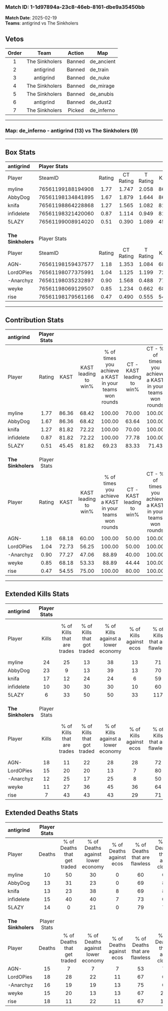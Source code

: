 ### Match ID: 1-1d97894a-23c8-46eb-8161-dbe9a35450bb  
**Match Date**: 2025-02-19  
**Teams**: antigrind vs The Sinkholers  

## Vetos  

| Order | Team | Action | Map |
| :---: | :--: | :----: | --- |
| 1 | The Sinkholers | Banned | de_ancient |
| 2 | antigrind | Banned | de_train |
| 3 | antigrind | Banned | de_nuke |
| 4 | The Sinkholers | Banned | de_mirage |
| 5 | The Sinkholers | Banned | de_anubis |
| 6 | antigrind | Banned | de_dust2 |
| 7 | The Sinkholers | Picked | de_inferno |

---  

### **Map**: de_inferno - antigrind (13) vs The Sinkholers (9)  
---  

## Box Stats  

| **antigrind**      | Player Stats      |        |           |          |       |       |       |         |        |      |     |
| :- | :- | :-: | :-: | :-: | :-: | :-: | :-: | :-: | :-: | :-: | :-: |
| Player             | SteamID           | Rating | CT Rating | T Rating | KAST  |  ADR  | Kills | Assists | Deaths | K/D  | HS% |
| myline             | 76561199188194908 |  1.77  |   1.747   |  2.058   | 86.36 | 110.2 |  24   |    5    |   10   | 2.40 | 54  |
| AbbyDog            | 76561198134841895 |  1.67  |   1.879   |  1.644   | 86.36 | 113.0 |  23   |    7    |   13   | 1.77 | 60  |
| knifa              | 76561198864228868 |  1.27  |   1.565   |  1.082   | 81.82 | 77.1  |  17   |    3    |   13   | 1.31 | 29  |
| infidelete         | 76561198321420060 |  0.87  |   1.114   |  0.949   | 81.82 | 50.6  |  10   |    5    |   15   | 0.67 | 50  |
| 5LAZY              | 76561199008914020 |  0.51  |   0.390   |  1.089   | 45.45 | 57.1  |   6   |    9    |   14   | 0.43 | 66  |
|                    |                   |        |           |          |       |       |       |         |        |      |     |
|                    |                   |        |           |          |       |       |       |         |        |      |     |
|                    |                   |        |           |          |       |       |       |         |        |      |     |
| **The Sinkholers** | Player Stats      |        |           |          |       |       |       |         |        |      |     |
| Player             | SteamID           | Rating | CT Rating | T Rating | KAST  |  ADR  | Kills | Assists | Deaths | K/D  | HS% |
| AGN-               | 76561198159437577 |  1.18  |   1.353   |  1.084   | 68.18 | 85.8  |  18   |    1    |   15   | 1.20 | 55  |
| LordOPies          | 76561198077375991 |  1.04  |   1.125   |  1.199   | 72.73 | 83.3  |  15   |    7    |   18   | 0.83 | 40  |
| -Anarchyz          | 76561198035232897 |  0.90  |   1.568   |  0.488   | 77.27 | 51.1  |  12   |    7    |   16   | 0.75 | 50  |
| weyke              | 76561198069129507 |  0.85  |   1.234   |  0.662   | 68.18 | 62.2  |  11   |    5    |   15   | 0.73 | 63  |
| rise               | 76561198179561166 |  0.47  |   0.490   |  0.555   | 54.55 | 45.9  |   7   |    6    |   18   | 0.39 | 42  |
---  

## Contribution Stats  

| **antigrind**      | Player Stats |       |                      |                                                        |                           |                                                             |                          |                                                            |
| :- | :-: | :-: | :-: | :-: | :-: | :-: | :-: | :-: |
| Player             |    Rating    | KAST  | KAST leading to win% | % of times you achieve a KAST in your teams won rounds | CT - KAST leading to win% | CT - % of times you achieve a KAST in your teams won rounds | T - KAST leading to win% | T - % of times you achieve a KAST in your teams won rounds |
| myline             |     1.77     | 86.36 |        68.42         |                         100.00                         |           70.00           |                           100.00                            |          66.67           |                           100.00                           |
| AbbyDog            |     1.67     | 86.36 |        68.42         |                         100.00                         |           63.64           |                           100.00                            |          75.00           |                           100.00                           |
| knifa              |     1.27     | 81.82 |        72.22         |                         100.00                         |           70.00           |                           100.00                            |          75.00           |                           100.00                           |
| infidelete         |     0.87     | 81.82 |        72.22         |                         100.00                         |           77.78           |                           100.00                            |          66.67           |                           100.00                           |
| 5LAZY              |     0.51     | 45.45 |        81.82         |                         69.23                          |           83.33           |                            71.43                            |          80.00           |                           66.67                            |
|                    |              |       |                      |                                                        |                           |                                                             |                          |                                                            |
|                    |              |       |                      |                                                        |                           |                                                             |                          |                                                            |
|                    |              |       |                      |                                                        |                           |                                                             |                          |                                                            |
| **The Sinkholers** | Player Stats |       |                      |                                                        |                           |                                                             |                          |                                                            |
| Player             |    Rating    | KAST  | KAST leading to win% | % of times you achieve a KAST in your teams won rounds | CT - KAST leading to win% | CT - % of times you achieve a KAST in your teams won rounds | T - KAST leading to win% | T - % of times you achieve a KAST in your teams won rounds |
| AGN-               |     1.18     | 68.18 |        60.00         |                         100.00                         |           50.00           |                           100.00                            |          71.43           |                           100.00                           |
| LordOPies          |     1.04     | 72.73 |        56.25         |                         100.00                         |           50.00           |                           100.00                            |          62.50           |                           100.00                           |
| -Anarchyz          |     0.90     | 77.27 |        47.06         |                         88.89                          |           40.00           |                           100.00                            |          57.14           |                           80.00                            |
| weyke              |     0.85     | 68.18 |        53.33         |                         88.89                          |           44.44           |                           100.00                            |          66.67           |                           80.00                            |
| rise               |     0.47     | 54.55 |        75.00         |                         100.00                         |           80.00           |                           100.00                            |          71.43           |                           100.00                           |
---  

## Extended Kills Stats  

| **antigrind**      | Player Stats |                            |                            |                                    |                         |                              |                                 |                                       |                    |           |
| :- | :-: | :-: | :-: | :-: | :-: | :-: | :-: | :-: | :-: | :-: |
| Player             |    Kills     | % of Kills that are trades | % of Kills that got traded | % of Kills against a lower economy | % of Kills against ecos | % of Kills that are flawless | % of Kills that are close duels | % of Kills that are assisted by flash | Pistol Round Kills | AWP Kills |
| myline             |      24      |             25             |             13             |                 38                 |           13            |              71              |                8                |                   8                   |         0          |     2     |
| AbbyDog            |      23      |             9              |             13             |                 39                 |           13            |              70              |                0                |                   4                   |         0          |     3     |
| knifa              |      17      |             12             |             24             |                 24                 |            6            |              59              |                0                |                   6                   |         7          |     1     |
| infidelete         |      10      |             30             |             30             |                 30                 |           10            |              60              |               20                |                   0                   |         0          |     1     |
| 5LAZY              |      6       |             33             |             50             |                 50                 |           33            |             117              |               33                |                   0                   |         0          |     0     |
|                    |              |                            |                            |                                    |                         |                              |                                 |                                       |                    |           |
|                    |              |                            |                            |                                    |                         |                              |                                 |                                       |                    |           |
|                    |              |                            |                            |                                    |                         |                              |                                 |                                       |                    |           |
| **The Sinkholers** | Player Stats |                            |                            |                                    |                         |                              |                                 |                                       |                    |           |
| Player             |    Kills     | % of Kills that are trades | % of Kills that got traded | % of Kills against a lower economy | % of Kills against ecos | % of Kills that are flawless | % of Kills that are close duels | % of Kills that are assisted by flash | Pistol Round Kills | AWP Kills |
| AGN-               |      18      |             11             |             22             |                 28                 |           28            |              72              |                0                |                   6                   |         0          |     2     |
| LordOPies          |      15      |             20             |             20             |                 13                 |            7            |              80              |                7                |                  13                   |         0          |     2     |
| -Anarchyz          |      12      |             25             |             17             |                 25                 |            8            |              50              |                0                |                   0                   |         0          |     1     |
| weyke              |      11      |             27             |             36             |                 45                 |           36            |              64              |                9                |                   0                   |         0          |     3     |
| rise               |      7       |             43             |             43             |                 43                 |           29            |              71              |               14                |                  14                   |         0          |     0     |
## Extended Deaths Stats  

| **antigrind**      | Player Stats |                             |                                   |                          |                               |                            |                           |               |
| :- | :-: | :-: | :-: | :-: | :-: | :-: | :-: | :-: |
| Player             |    Deaths    | % of Deaths that get traded | % of Deaths against lower economy | % of Deaths against ecos | % of Deaths that are flawless | % of Deaths that are close | % of Deaths while blinded | Deaths to AWP |
| myline             |      10      |             50              |                30                 |            0             |              60               |             0              |             0             |       0       |
| AbbyDog            |      13      |             31              |                23                 |            0             |              69               |             8              |             8             |       0       |
| knifa              |      13      |             23              |                38                 |            8             |              69               |             8              |            15             |       0       |
| infidelete         |      15      |             40              |                40                 |            7             |              73               |             0              |             0             |       0       |
| 5LAZY              |      14      |              0              |                21                 |            0             |              79               |             7              |             7             |       0       |
|                    |              |                             |                                   |                          |                               |                            |                           |               |
|                    |              |                             |                                   |                          |                               |                            |                           |               |
|                    |              |                             |                                   |                          |                               |                            |                           |               |
| **The Sinkholers** | Player Stats |                             |                                   |                          |                               |                            |                           |               |
| Player             |    Deaths    | % of Deaths that get traded | % of Deaths against lower economy | % of Deaths against ecos | % of Deaths that are flawless | % of Deaths that are close | % of Deaths while blinded | Deaths to AWP |
| AGN-               |      15      |              7              |                 7                 |            7             |              53               |             7              |             0             |       0       |
| LordOPies          |      18      |             28              |                22                 |            11            |              67               |             0              |             6             |       2       |
| -Anarchyz          |      16      |             19              |                19                 |            13            |              75               |             0              |             6             |       1       |
| weyke              |      15      |             20              |                13                 |            13            |              67               |             20             |            13             |       2       |
| rise               |      18      |             11              |                22                 |            11            |              67               |             11             |             0             |       2       |
